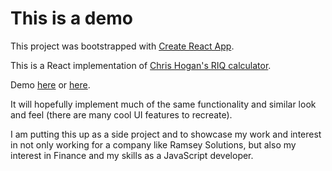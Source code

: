 # This is a demo

This project was bootstrapped with [Create React App](https://github.com/facebookincubator/create-react-app).

This is a React implementation of [Chris Hogan's RIQ calculator](https://www.chrishogan360.com/riq-tool/).

Demo [here](https://arashcuzi.github.io/reactRIQ) or [here](http://calc.shawnpetros.com).

It will hopefully implement much of the same functionality and similar look and feel (there are many cool UI features to recreate).

I am putting this up as a side project and to showcase my work and interest in not only working for a company like Ramsey Solutions, but also my interest in Finance and my skills as a JavaScript developer.
